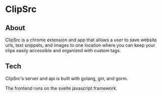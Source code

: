 # ClipSrc

## About
ClipSrc is a chrome extension and app that allows a user to save website urls, text snippets, and images to one location where you can keep your clips easily accessible and organized with custom tags.

## Tech
ClipSrc's server and api is built with golang, gin, and gorm.

The frontend runs on the svelte javascript framework.

